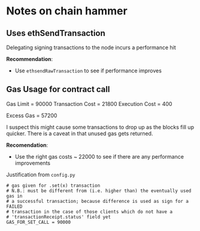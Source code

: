 # Notes on chain hammer 

## Uses ethSendTransaction

Delegating signing transactions to the node incurs a performance hit

**Recommendation**: 
- Use `ethsendRawTransaction` to see if performance improves


## Gas Usage for contract call 

Gas Limit = 90000
Transaction Cost = 21800
Execution Cost = 	400

Excess Gas = 57200

I suspect this might cause some transactions to drop up as the blocks fill up quicker. 
There is a caveat in that unused gas gets returned.

**Recomendation**: 
 - Use the right gas costs ~ 22000 to see if there are any performance improvements


Justification from `config.py`

    # gas given for .set(x) transaction
    # N.B.: must be different from (i.e. higher than) the eventually used gas in
    # a successful transaction; because difference is used as sign for a FAILED
    # transaction in the case of those clients which do not have a
    # 'transactionReceipt.status' field yet
    GAS_FOR_SET_CALL = 90000

